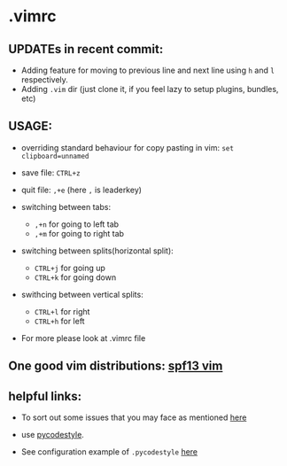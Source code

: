 # .vimrc

## UPDATEs in recent commit:
- Adding feature for moving to previous line and next line using `h` and `l` respectively.
- Adding `.vim` dir (just clone it, if you feel lazy to setup plugins, bundles, etc)

## USAGE:
- overriding standard behaviour for copy pasting in vim: `set clipboard=unnamed`
- save file: `CTRL+z`
- quit file: `,+e` (here `,` is leaderkey)
- switching between tabs:
	- `,+n` for going to left tab
	- `,+m` for going to right tab
- switching between splits(horizontal split):
	- `CTRL+j` for going up
	- `CTRL+k` for going down
- swithcing between vertical splits:
	- `CTRL+l` for right
	- `CTRL+h` for left

- For more please look at .vimrc file

## One good vim distributions: [spf13 vim](https://github.com/spf13/spf13-vim)

## helpful links:
- To sort out some issues that you may face as mentioned [here](http://pycodestyle.pycqa.org/en/latest/intro.html#error-codes) 

- use [pycodestyle](http://pycodestyle.pycqa.org/en/latest/intro.html#installation).

- See configuration example of `.pycodestyle` [here](http://pycodestyle.pycqa.org/en/latest/intro.html#configuration)
